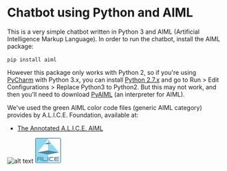 # Chatbot using Python and AIML

This is a very simple chatbot written in Python 3 and AIML (Artificial Intelligence Markup Language). In order to run the chatbot, install the AIML package:

```
pip install aiml
```
However this package only works with Python 2, so if you're using [PyCharm](https://www.jetbrains.com/pycharm/) with Python 3.x, you can install [Python 2.7.x](https://www.python.org/downloads/) and go to Run > Edit Configurations > Replace Python3 to Python2. But this may not work, and then you'll need to download [PyAIML](https://github.com/weddige/pyaiml3) (an interpreter for AIML).


We've used the green AIML color code files (generic AIML category) provides by A.L.I.C.E. Foundation, available at:

* [The Annotated A.L.I.C.E. AIML](http://www.alicebot.org/aiml/aaa/)


![alt text](https://raw.githubusercontent.com/heitorb/Searching_on_Twitter_using_Python/master/python.png) ![alt text](https://raw.githubusercontent.com/heitorb/Chatbot_using_Python_and_AIML/master/alice.jpg)
